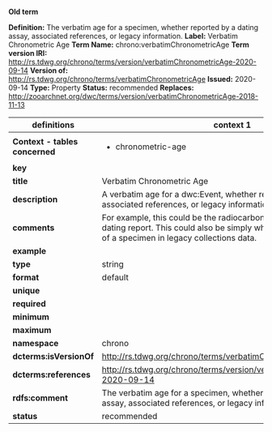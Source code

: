 **Old term**

**Definition:** The verbatim age for a specimen, whether reported by a dating assay, associated references, or legacy information.
**Label:** Verbatim Chronometric Age
**Term Name:** chrono:verbatimChronometricAge
**Term version IRI:** http://rs.tdwg.org/chrono/terms/version/verbatimChronometricAge-2020-09-14
**Version of:** http://rs.tdwg.org/chrono/terms/verbatimChronometricAge
**Issued:** 2020-09-14
**Type:** Property
**Status:** recommended
**Replaces:** http://zooarchnet.org/dwc/terms/version/verbatimChronometricAge-2018-11-13


| definitions | context 1 |
|-|-|
| **Context - tables concerned** | <ul><li>chronometric-age</li></ul> |
| **key** |  |
| **title** | Verbatim Chronometric Age |
| **description** | A verbatim age for a dwc:Event, whether reported by a dating assay, associated references, or legacy information. |
| **comments** | For example, this could be the radiocarbon age as given in an AMS dating report. This could also be simply what is reported as the age of a specimen in legacy collections data. |
| **example** |  |
| **type** | string |
| **format** | default |
| **unique** |  |
| **required** |  |
| **minimum** |  |
| **maximum** |  |
| **namespace** | chrono |
| **dcterms:isVersionOf** | http://rs.tdwg.org/chrono/terms/verbatimChronometricAge |
| **dcterms:references** | http://rs.tdwg.org/chrono/terms/version/verbatimChronometricAge-2020-09-14 |
| **rdfs:comment** | The verbatim age for a specimen, whether reported by a dating assay, associated references, or legacy information. |
| **status** | recommended |
